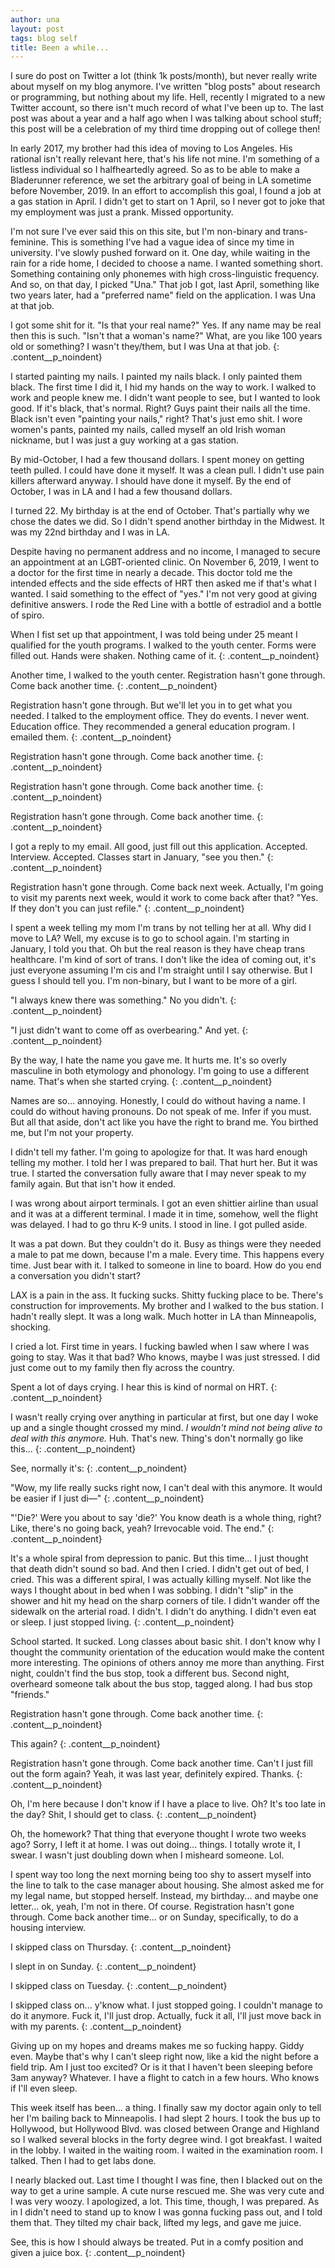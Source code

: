 ```yaml
---
author: una
layout: post
tags: blog self
title: Been a while...
---
```


I sure do post on Twitter a lot (think 1k posts/month), but never really write
about myself on my blog anymore. I've written "blog posts" about research or
programming, but nothing about my life. Hell, recently I migrated to a new
Twitter account, so there isn't much record of what I've been up to. The last
post was about a year and a half ago when I was talking about school stuff; this
post will be a celebration of my third time dropping out of college then!

In early 2017, my brother had this idea of moving to Los Angeles. His rational
isn't really relevant here, that's his life not mine. I'm something of a
listless individual so I halfheartedly agreed. So as to be able to make a
Bladerunner reference, we set the arbitrary goal of being in LA sometime before
November, 2019. In an effort to accomplish this goal, I found a job at a gas
station in April. I didn't get to start on 1 April, so I never got to joke that
my employment was just a prank. Missed opportunity.

I'm not sure I've ever said this on this site, but I'm non-binary and
trans-feminine. This is something I've had a vague idea of since my time in
university. I've slowly pushed forward on it. One day, while waiting in the rain
for a ride home, I decided to choose a name. I wanted something short. Something
containing only phonemes with high cross-linguistic frequency. And so, on that
day, I picked "Una." That job I got, last April, something like two years later,
had a "preferred name" field on the application. I was Una at that job.

I got some shit for it. "Is that your real name?" Yes. If any name may be real
then this is such. "Isn't that a woman's name?" What, are you like 100 years old
or something? I wasn't they/them, but I was Una at that job.
{: .content__p_noindent}

I started painting my nails. I painted my nails black. I only painted them
black. The first time I did it, I hid my hands on the way to work. I walked to
work and people knew me. I didn't want people to see, but I wanted to look good.
If it's black, that's normal. Right? Guys paint their nails all the time. Black
isn't even "painting your nails," right? That's just emo shit. I wore women's
pants, painted my nails, called myself an old Irish woman nickname, but I was
just a guy working at a gas station.

By mid-October, I had a few thousand dollars. I spent money on getting teeth
pulled. I could have done it myself. It was a clean pull. I didn't use pain
killers afterward anyway. I should have done it myself. By the end of October, I
was in LA and I had a few thousand dollars.

I turned 22. My birthday is at the end of October. That's partially why we chose
the dates we did. So I didn't spend another birthday in the Midwest. It was my
22nd birthday and I was in LA.

Despite having no permanent address and no income, I managed to secure an
appointment at an LGBT-oriented clinic. On November 6, 2019, I went to a doctor
for the first time in nearly a decade. This doctor told me the intended effects
and the side effects of HRT then asked me if that's what I wanted. I said
something to the effect of "yes." I'm not very good at giving definitive
answers. I rode the Red Line with a bottle of estradiol and a bottle of spiro.

When I fist set up that appointment, I was told being under 25 meant I qualified
for the youth programs. I walked to the youth center. Forms were filled out.
Hands were shaken. Nothing came of it.
{: .content__p_noindent}

Another time, I walked to the youth center. Registration hasn't gone through.
Come back another time.
{: .content__p_noindent}

Registration hasn't gone through. But we'll let you in to get what you needed. I
talked to the employment office. They do events. I never went. Education office.
They recommended a general education program. I emailed them.
{: .content__p_noindent}

Registration hasn't gone through. Come back another time.
{: .content__p_noindent}

Registration hasn't gone through. Come back another time.
{: .content__p_noindent}

Registration hasn't gone through. Come back another time.
{: .content__p_noindent}

I got a reply to my email. All good, just fill out this application. Accepted.
Interview. Accepted. Classes start in January, "see you then."
{: .content__p_noindent}

Registration hasn't gone through. Come back next week. Actually, I'm going to
visit my parents next week, would it work to come back after that? "Yes. If they
don't you can just refile."
{: .content__p_noindent}

I spent a week telling my mom I'm trans by not telling her at all. Why did I
move to LA? Well, my excuse is to go to school again. I'm starting in January, I
told you that. Oh but the real reason is they have cheap trans healthcare. I'm
kind of sort of trans. I don't like the idea of coming out, it's just everyone
assuming I'm cis and I'm straight until I say otherwise. But I guess I should
tell you. I'm non-binary, but I want to be more of a girl.

"I always knew there was something." No you didn't.
{: .content__p_noindent}

"I just didn't want to come off as overbearing." And yet.
{: .content__p_noindent}

By the way, I hate the name you gave me. It hurts me. It's so overly masculine
in both etymology and phonology. I'm going to use a different name. That's when
she started crying.
{: .content__p_noindent}

Names are so... annoying. Honestly, I could do without having a name. I could do
without having pronouns. Do not speak of me. Infer if you must. But all that
aside, don't act like you have the right to brand me. You birthed me, but I'm
not your property.

I didn't tell my father. I'm going to apologize for that. It was hard enough
telling my mother. I told her I was prepared to bail. That hurt her. But it was
true. I started the conversation fully aware that I may never speak to my family
again. But that isn't how it ended.

I was wrong about airport terminals. I got an even shittier airline than usual
and it was at a different terminal. I made it in time, somehow, well the flight
was delayed. I had to go thru K-9 units. I stood in line. I got pulled aside.

It was a pat down. But they couldn't do it. Busy as things were they needed a
male to pat me down, because I'm a male. Every time. This happens every time.
Just bear with it. I talked to someone in line to board. How do you end a
conversation you didn't start?

LAX is a pain in the ass. It fucking sucks. Shitty fucking place to be. There's
construction for improvements. My brother and I walked to the bus station. I
hadn't really slept. It was a long walk. Much hotter in LA than Minneapolis,
shocking.

I cried a lot. First time in years. I fucking bawled when I saw where I was
going to stay. Was it that bad? Who knows, maybe I was just stressed. I did just
come out to my family then fly across the country.

Spent a lot of days crying. I hear this is kind of normal on HRT.
{: .content__p_noindent}

I wasn't really crying over anything in particular at first, but one day I woke
up and a single thought crossed my mind. _I wouldn't mind not being alive to
deal with this anymore._ Huh. That's new. Thing's don't normally go like this...
{: .content__p_noindent}

See, normally it's:
{: .content__p_noindent}

"Wow, my life really sucks right now, I can't deal with this anymore. It would
be easier if I just di&mdash;"
{: .content__p_noindent}

"'Die?' Were you about to say 'die?' You know death is a whole thing, right?
Like, there's no going back, yeah? Irrevocable void. The end."
{: .content__p_noindent}

It's a whole spiral from depression to panic. But this time... I just thought
that death didn't sound so bad. And then I cried. I didn't get out of bed, I
cried. This was a different spiral, I was actually killing myself. Not like the
ways I thought about in bed when I was sobbing. I didn't "slip" in the shower
and hit my head on the sharp corners of tile. I didn't wander off the sidewalk
on the arterial road. I didn't. I didn't do anything. I didn't even eat or
sleep. I just stopped living.
{: .content__p_noindent}

School started. It sucked. Long classes about basic shit. I don't know why I
thought the community orientation of the education would make the content more
interesting. The opinions of others annoy me more than anything. First night,
couldn't find the bus stop, took a different bus. Second night, overheard
someone talk about the bus stop, tagged along. I had bus stop "friends."

Registration hasn't gone through. Come back another time.
{: .content__p_noindent}

This again?
{: .content__p_noindent}

Registration hasn't gone through. Come back another time. Can't I just fill out
the form again? Yeah, it was last year, definitely expired. Thanks.
{: .content__p_noindent}

Oh, I'm here because I don't know if I have a place to live. Oh? It's too late
in the day? Shit, I should get to class.
{: .content__p_noindent}

Oh, the homework? That thing that everyone thought I wrote two weeks ago? Sorry,
I left it at home. I was out doing... things. I totally wrote it, I swear. I
wasn't just doubling down when I misheard someone. Lol.

I spent way too long the next morning being too shy to assert myself into the
line to talk to the case manager about housing. She almost asked me for my legal
name, but stopped herself. Instead, my birthday... and maybe one letter... ok,
yeah, I'm not in there. Of course. Registration hasn't gone through. Come back
another time... or on Sunday, specifically, to do a housing interview.

I skipped class on Thursday.
{: .content__p_noindent}

I slept in on Sunday.
{: .content__p_noindent}

I skipped class on Tuesday.
{: .content__p_noindent}

I skipped class on... y'know what. I just stopped going. I couldn't manage to do
it anymore. Fuck it, I'll just drop. Actually, fuck it all, I'll just move back
in with my parents.
{: .content__p_noindent}

Giving up on my hopes and dreams makes me so fucking happy. Giddy even. Maybe
that's why I can't sleep right now, like a kid the night before a field trip. Am
I just too excited? Or is it that I haven't been sleeping before 3am anyway?
Whatever. I have a flight to catch in a few hours. Who knows if I'll even sleep.

This week itself has been... a thing. I finally saw my doctor again only to tell
her I'm bailing back to Minneapolis. I had slept 2 hours. I took the bus up to
Hollywood, but Hollywood Blvd. was closed between Orange and Highland so I
walked several blocks in the forty degree wind. I got breakfast. I waited in the
lobby. I waited in the waiting room. I waited in the examination room. I talked.
Then I had to get labs done.

I nearly blacked out. Last time I thought I was fine, then I blacked out on the
way to get a urine sample. A cute nurse rescued me. She was very cute and I was
very woozy. I apologized, a lot. This time, though, I was prepared. As in I
didn't need to stand up to know I was gonna fucking pass out, and I told them
that. They tilted my chair back, lifted my legs, and gave me juice.

See, this is how I should always be treated. Put in a comfy position and given a
juice box.
{: .content__p_noindent}
